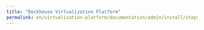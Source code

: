 ```yaml
---
title: "Deckhouse Virtualization Platform"
permalink: en/virtualization-platform/documentation/admin/install/steps/initial.html
---
```

